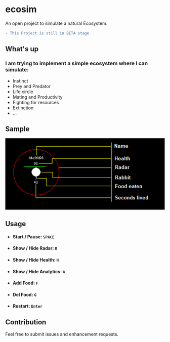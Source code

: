 # ecosim
An open project to simulate a natural Ecosystem.

```diff
- This Project is still in BETA stage
```

## What's up
### I am trying to implement a simple ecosystem where I can simulate:

- Instinct
- Prey and Predator
- Life circle
- Mating and Productivity
- Fighting for resources
- Extinction
- ...

## Sample
![](https://raw.githubusercontent.com/elmoiv/ecosim/master/illustration.png)

## Usage
* #### Start / Pause: `SPACE`
* #### Show / Hide Radar: `R`
* #### Show / Hide Health: `H`
* #### Show / Hide Analytics: `A`
* #### Add Food: `F`
* #### Del Food: `G`
* #### Restart: `Enter`

## Contribution
Feel free to submit issues and enhancement requests.
